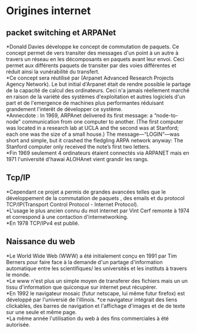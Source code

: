 Origines internet
=====
packet switching et ARPANet
-------
*Donald Davies développe ke concept de commutation de paquets. Ce concept permet de vers transiter des messages d'un point à un autre à travers un réseau en les décomposants en paquets avant leur envoi. Ceci permet aux différents paquets de transiter par des voies différentes et réduit ainsi la vunérabilité du transfert.  
*Ce concept sera réutilisé par (Arpanet Advanced Research Projects Agency Network). Le but initial d'Arpanet était de rendre possible le partage de la capacité de calcul des ordinateurs. Ceci n'a jamais réellement marché en raison de la variété des systèmes d'exploitation et autres logiciels d'un part et de l'emergence de machines plus performantes réduisant grandement l'interêt de développer ce système.  
 *Annecdote : In 1969, ARPAnet delivered its first message: a “node-to-node” communication from one computer to another. (The first computer was located in a research lab at UCLA and the second was at Stanford; each one was the size of a small house.) The message—“LOGIN”—was short and simple, but it crashed the fledgling ARPA network anyway: The Stanford computer only received the note’s first two letters.  
*Fin 1969 seulement 4 ordinateurs étaient connectés via ARPANET mais en 1971 l'université d'hawai ALOHAnet vient grandir les rangs. 

Tcp/IP
---
*Cependant ce projet a permis de grandes avancées telles que le développement de la commutation de paquets , des emails et du protocol TCP/IP(Transport Control Protocol - Internet Protocol).  
*L'usage le plus ancien connu du mot internet par Vint Cerf remonte à 1974 et correspond à une contaction d'internetworking.  
*En 1978 TCP/IPv4 est publié.

Naissance du web
----
*Le World Wide Web (WWW) a été initialement conçu en 1991 par Tim Berners pour faire face à la demande d'un partage d'information automatique entre les scientifiques/ les universités et les instituts à travers le monde.  
*Le www n'est plus un simple moyen de transferer des fichiers mais un un tissu d'information que quiconque sur internet peut récupérer.  
*En 1992 le navigateur mosaic (futur netscape, lui même futur firefox) est développé par l'universié de l'illinois.
 *ce navigateur intégrait des liens clickables, des barres de navigation et l'affichage d'images et de de texte sur une seule et même page.  
*La même année l'utilisation du web à des fins commerciales à été autorisée.

